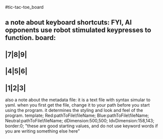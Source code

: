 #tic-tac-toe_board

a note about keyboard shortcuts:
FYI, AI opponents use robot stimulated keypresses to function.
board:
-------
|7|8|9|
-------
|4|5|6|
-------
|1|2|3|
-------

also a note about the metadata file:
  it is a text file with syntax simular to yaml.
  when you first get the file, change it to your path before you start using the program.
  it determines the styling and look and feel of the program.
template;
Red:pathToFile\fileName;
Blue:pathToFile\fileName;
Neutral:pathToFile\fileName;
dDimension:500,500;
IdvDimension:158,143;
border:0;
"these are good starting values, and do not use keyword words if you are writing something else here"
